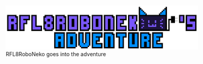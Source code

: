 ![RFL8RoboNeko's Adventure](https://github.com/RFL8Team/rfl8robonekos-adventure/blob/main/rfl8ronadventurelogo.png?raw=true)
RFL8RoboNeko goes into the adventure
